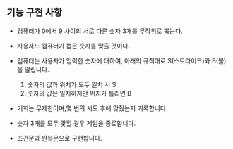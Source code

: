 ## 기능 구현 사항

- 컴퓨터가 0에서 9 사이의 서로 다른 숫자 3개를 무작위로 뽑는다.
- 사용자느 컴퓨터가 뽑은 숫자를 맞출 것이다.
- 컴퓨터는 사용자가 입력한 숫자에 대하여, 아래의 규칙대로 S(스트라이크)와 B(볼)을 알립니다.

  1. 숫자의 값과 위치가 모두 일치 시 S
  2. 숫자의 값은 일치하지만 위치가 틀리면 B

- 기회는 무제한이며,몇 번의 시도 후에 맞췄는지 기록합니다.
- 숫자 3개를 모두 맞힐 경우 게임을 종료합니다.
- 조건문과 반복문으로 구현합니다.
